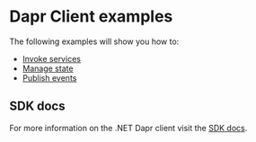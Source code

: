 # Dapr Client examples

The following examples will show you how to:

- [Invoke services](./ServiceInvocation)
- [Manage state](./StateManagement)
- [Publish events](./PublishSubscribe)

## SDK docs

For more information on the .NET Dapr client visit the [SDK docs](https://docs.dapr.io/developing-applications/sdks/dotnet/dotnet-client/).
